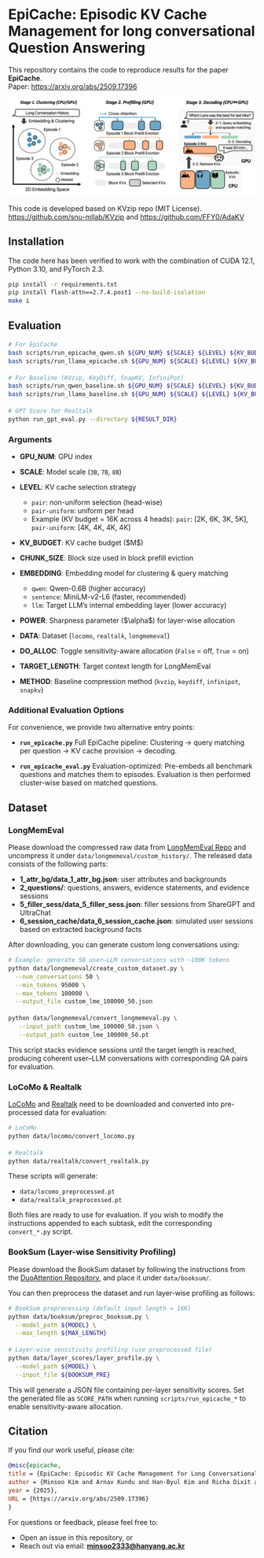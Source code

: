 # EpiCache: Episodic KV Cache Management for long conversational Question Answering

This repository contains the code to reproduce results for the paper **EpiCache**.  
Paper: https://arxiv.org/abs/2509.17396

<img src="./images/main_fig.png" width="800">

This code is developed based on KVzip repo (MIT License).  
https://github.com/snu-mllab/KVzip
and
https://github.com/FFY0/AdaKV

## Installation
The code here has been verified to work with the combination of CUDA 12.1, Python 3.10, and PyTorch 2.3.
```bash
pip install -r requirements.txt
pip install flash-attn==2.7.4.post1 --no-build-isolation
make i
```

## Evaluation
```bash
# For EpiCache
bash scripts/run_epicache_qwen.sh ${GPU_NUM} ${SCALE} ${LEVEL} ${KV_BUDGET} ${CHUNK_SIZE} ${DO_ALLOC} ${DATA} ${TARGET_LENGTH}
bash scripts/run_llama_epicache.sh ${GPU_NUM} ${SCALE} ${LEVEL} ${KV_BUDGET} ${CHUNK_SIZE} ${DO_ALLOC} ${DATA} ${TARGET_LENGTH}

# For Baseline (KVzip, KeyDiff, SnapKV, InfiniPot)
bash scripts/run_qwen_baseline.sh ${GPU_NUM} ${SCALE} ${LEVEL} ${KV_BUDGET} ${CHUNK_SIZE} ${METHOD} ${DATA} ${TARGET_LENGTH}
bash scripts/run_llama_baseline.sh ${GPU_NUM} ${SCALE} ${LEVEL} ${KV_BUDGET} ${CHUNK_SIZE} ${METHOD} ${DATA} ${TARGET_LENGTH}

# GPT Score for Realtalk
python run_gpt_eval.py --directory ${RESULT_DIR}
```

### Arguments

* **GPU\_NUM**: GPU index
* **SCALE**: Model scale (`3B`, `7B`, `8B`)
* **LEVEL**: KV cache selection strategy

  * `pair`: non-uniform selection (head-wise)
  * `pair-uniform`: uniform per head
  * Example (KV budget = 16K across 4 heads): `pair`: \[2K, 6K, 3K, 5K], `pair-uniform`: \[4K, 4K, 4K, 4K]
* **KV\_BUDGET**: KV cache budget (\$M\$)
* **CHUNK\_SIZE**: Block size used in block prefill eviction
* **EMBEDDING**: Embedding model for clustering & query matching
  * `qwen`: Qwen-0.6B (higher accuracy)
  * `sentence`: MiniLM-v2-L6 (faster, recommended)
  * `llm`: Target LLM’s internal embedding layer (lower accuracy)
* **POWER**: Sharpness parameter (\$\alpha\$) for layer-wise allocation
* **DATA**: Dataset (`locomo`, `realtalk`, `longmemeval`)
* **DO\_ALLOC**: Toggle sensitivity-aware allocation (`False` = off, `True` = on)
* **TARGET\_LENGTH**: Target context length for LongMemEval
* **METHOD**: Baseline compression method (`kvzip`, `keydiff`, `infinipot`, `snapkv`)

### Additional Evaluation Options

For convenience, we provide two alternative entry points:

* **`run_epicache.py`**
  Full EpiCache pipeline:
  Clustering → query matching per question → KV cache provision → decoding.

* **`run_epicache_eval.py`**
  Evaluation-optimized:
  Pre-embeds all benchmark questions and matches them to episodes.
  Evaluation is then performed cluster-wise based on matched questions.

## Dataset

### LongMemEval

Please download the compressed raw data from [LongMemEval Repo](https://github.com/xiaowu0162/LongMemEval) and uncompress it under `data/longmemeval/custom_history/`.
The released data consists of the following parts:

* **1\_attr\_bg/data\_1\_attr\_bg.json**: user attributes and backgrounds
* **2\_questions/**: questions, answers, evidence statements, and evidence sessions
* **5\_filler\_sess/data\_5\_filler\_sess.json**: filler sessions from ShareGPT and UltraChat
* **6\_session\_cache/data\_6\_session\_cache.json**: simulated user sessions based on extracted background facts

After downloading, you can generate custom long conversations using:

```bash
# Example: generate 50 user–LLM conversations with ~100K tokens
python data/longmemeval/create_custom_dataset.py \
  --num_conversations 50 \
  --min_tokens 95000 \
  --max_tokens 100000 \
  --output_file custom_lme_100000_50.json

python data/longmemeval/convert_longmemeval.py \
   --input_path custom_lme_100000_50.json \
   --output_path custom_lme_100000_50.pt
```

This script stacks evidence sessions until the target length is reached, producing coherent user–LLM conversations with corresponding QA pairs for evaluation.

### LoCoMo & Realtalk

[LoCoMo](https://github.com/snap-research/locomo/blob/main/data/locomo10.json) and [Realtalk](https://github.com/danny911kr/REALTALK/tree/main/data) need to be downloaded and converted into pre-processed data for evaluation:

```bash
# LoCoMo
python data/locomo/convert_locomo.py

# Realtalk
python data/realtalk/convert_realtalk.py
```

These scripts will generate:

* `data/locomo_preprocessed.pt`
* `data/realtalk_preprocessed.pt`

Both files are ready to use for evaluation.
If you wish to modify the instructions appended to each subtask, edit the corresponding `convert_*.py` script.

### BookSum (Layer-wise Sensitivity Profiling)

Please download the BookSum dataset by following the instructions from the [DuoAttention Repository](https://github.com/mit-han-lab/duo-attention), and place it under `data/booksum/`.

You can then preprocess the dataset and run layer-wise profiling as follows:

```bash
# BookSum preprocessing (default input length = 16K)
python data/booksum/preproc_booksum.py \
  --model_path ${MODEL} \
  --max_length ${MAX_LENGTH}

# Layer-wise sensitivity profiling (use preprocessed file)
python data/layer_scores/layer_profile.py \
  --model_path ${MODEL} \
  --input_file ${BOOKSUM_PRE}
```

This will generate a JSON file containing per-layer sensitivity scores.
Set the generated file as `SCORE_PATH` when running `scripts/run_epicache_*` to enable sensitivity-aware allocation.

## Citation

If you find our work useful, please cite:

```bibtex
@misc{epicache,
title = {EpiCache: Episodic KV Cache Management for Long Conversational Question Answering},
author = {Minsoo Kim and Arnav Kundu and Han-Byul Kim and Richa Dixit and Minsik Cho},
year = {2025},
URL = {https://arxiv.org/abs/2509.17396}
}
```

For questions or feedback, please feel free to:

* Open an issue in this repository, or
* Reach out via email: **[minsoo2333@hanyang.ac.kr](mailto:minsoo2333@hanyang.ac.kr)**
